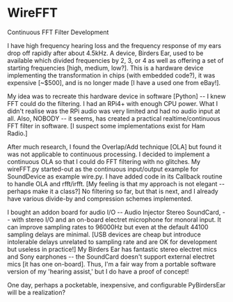 # WireFFT
Continuous FFT Filter Development

I have high frequency hearing loss and the frequency response of my ears 
drop off rapidly after about 4.5kHz. A device, Birders Ear, used to be 
available which divided frequencies by 2, 3, or 4 as well as offering 
a set of starting frequencies [high, medium, low?]. This is a hardware device 
implementing the transformation in chips (with embedded code?), it was 
expensive [~$500], and is no longer made [I have a used one from eBay!]. 

My idea was to recreate this hardware device in software [Python] -- I knew FFT 
could do the filtering. I had an RPi4+ with enough CPU power.  What I didn't realise 
was the RPi audio was very limited and had no audio input at all. Also, NOBODY -- 
it seems, has created a practical realtime/continuous FFT filter in software. 
[I suspect some implementations exist for Ham Radio.]  

After much research, I found the Overlap/Add technique [OLA] but found it 
was not applicable to continuous processing. I decided to implement a 
continuous OLA so that I could do FFT filtering with no glitches. My wireFFT.py 
started-out as the continuous input/output example for SoundDevice as example 
wire.py. I have added code in its Callback routine to handle OLA 
and rfft/irfft. [My feeling is that my approach is not elegant -- perhaps 
make it a class?] No filtering so far, but that is next, and I already have 
various divide-by and compression schemes implemented. 

I bought an addon board for audio I/O -- Audio Injector Stereo SoundCard, 
-- with stereo I/O and an on-board electret microphone for monoral input. 
It can improve sampling rates to 96000Hz but even at the default 44100 sampling
delays are minimal. [USB devices are cheap but introduce intolerable delays 
unrelated to sampling rate and are OK for development but useless in practice!] 
My Birders Ear has fantastic stereo electret mics and Sony earphones -- the 
SoundCard doesn't support external electret mics [it has one on-board]. Thus, 
I'm a fair way from a portable software version of my 'hearing assist,' but 
I do have a proof of concept!

One day, perhaps a pocketable, inexpensive, and configurable PyBirdersEar will 
be a realization?
